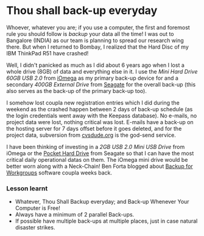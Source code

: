 # Thou shall back-up everyday

Whoever, whatever you are; if you use a computer, the first and foremost rule you should follow is *backup* your data all the time! I was out to Bangalore (INDIA) as our team is planning to spread our research wing there. But when I returned to Bombay, I realized that the Hard Disc of my IBM ThinkPad R51 have crashed!

Well, I didn't panicked as much as I did about 6 years ago when I lost a whole drive (8GB) of data and everything else in it. I use the *Mini Hard Drive 60GB USB 2.0* from [iOmega](http://www.iomega.com/) as my primary back-up device for and a secondary *400GB External Drive* from [Seagate](http://www.seagate.com/) for the overall back-up (this also serves as the back-up of the primary back-up too).

I somehow lost coupla new registration entries which I did during the weekend as the crashed happen between 2 days of back-up schedule (as the login credentials went away with the Keepass database). No e-mails, no project data were lost, nothing critical was lost. E-mails have a back-up on the hosting server for 7 days offset before it goes deleted, and for the project data, subversion from [cvsdude.org](http://www.cvsdude.org/) is the god-send service.

I have been thinking of investing in a *2GB USB 2.0 Mini USB Drive* from iOmega or the [Pocket Hard Drive](http://www.seagate.com/products/retail/pocket) from Seagate so that I can have the most critical daily operational datas on them. The iOmega mini drive would be better worn along with a Neck-Chain! Ben Forta blogged about [Backup for Workgroups](http://backup-for-workgroups.com/) software coupla weeks back.

### Lesson learnt

- Whatever, Thou Shall Backup everyday; and Back-up Whenever Your Computer is Free!
- Always have a minimum of 2 parallel Back-ups.
- If possible have multiple back-ups at multiple places, just in case natural disaster strikes.
